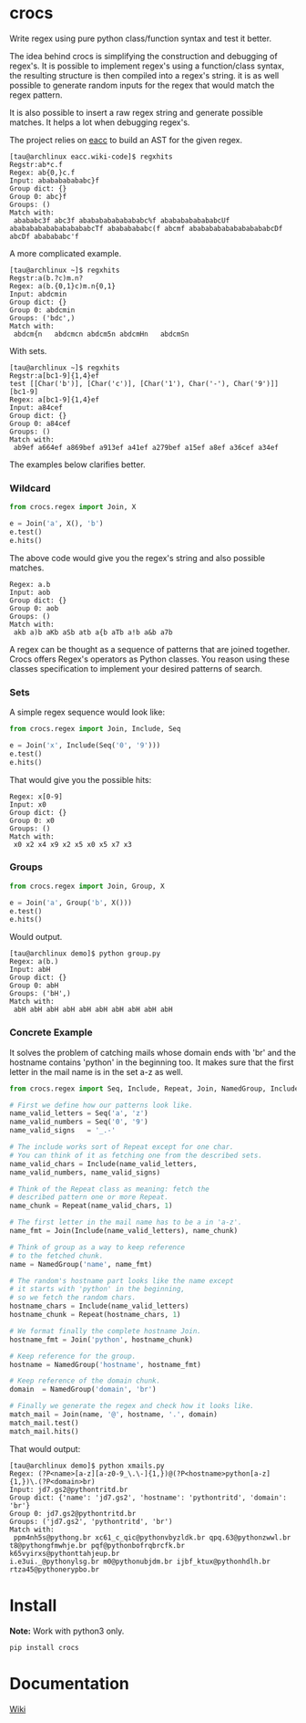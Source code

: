 # crocs

Write regex using pure python class/function syntax and test it better.

The idea behind crocs is simplifying the construction and debugging of regex's. 
It is possible to implement regex's using a function/class syntax, the resulting structure 
is then compiled into a regex's string. it is as well possible to generate random inputs 
for the regex that would match the regex pattern.

It is also possible to insert a raw regex string and generate possible matches. It helps a lot
when debugging regex's. 

The project relies on [eacc](https://github.com/iogf/eacc) to build an AST for the given regex.

~~~
[tau@archlinux eacc.wiki-code]$ regxhits 
Regstr:ab*c.f
Regex: ab{0,}c.f
Input: ababababababc}f
Group dict: {}
Group 0: abc}f
Groups: ()
Match with:
 abababc3f abc3f ababababababababc%f abababababababcUf 
ababababababababababcTf abababababc(f abcmf ababababababababababcDf 
abcDf ababababc'f

~~~

A more complicated example.

~~~
[tau@archlinux ~]$ regxhits 
Regstr:a(b.?c)m.n?
Regex: a(b.{0,1}c)m.n{0,1}
Input: abdcmin
Group dict: {}
Group 0: abdcmin
Groups: ('bdc',)
Match with:
 abdcm{n   abdcmcn abdcm5n abdcmHn   abdcmSn 

~~~

With sets.

~~~
[tau@archlinux ~]$ regxhits 
Regstr:a[bc1-9]{1,4}ef
test [[Char('b')], [Char('c')], [Char('1'), Char('-'), Char('9')]]
[bc1-9]
Regex: a[bc1-9]{1,4}ef
Input: a84cef
Group dict: {}
Group 0: a84cef
Groups: ()
Match with:
 ab9ef a664ef a869bef a913ef a41ef a279bef a15ef a8ef a36cef a34ef
~~~

The examples below clarifies better.

### Wildcard

~~~python
from crocs.regex import Join, X

e = Join('a', X(), 'b')
e.test()
e.hits()
~~~

The above code would give you the regex's string and also possible matches.

~~~
Regex: a.b
Input: aob
Group dict: {}
Group 0: aob
Groups: ()
Match with:
 akb a)b aKb aSb atb a{b aTb a!b a&b a7b

~~~

A regex can be thought as a sequence of patterns that are joined together. Crocs offers
Regex's operators as Python classes. You reason using these classes specification to implement
your desired patterns of search.

### Sets

A simple regex sequence would look like:

~~~python
from crocs.regex import Join, Include, Seq

e = Join('x', Include(Seq('0', '9')))
e.test()
e.hits()
~~~

That would give you the possible hits:

~~~
Regex: x[0-9]
Input: x0
Group dict: {}
Group 0: x0
Groups: ()
Match with:
 x0 x2 x4 x9 x2 x5 x0 x5 x7 x3
~~~

### Groups

~~~python
from crocs.regex import Join, Group, X

e = Join('a', Group('b', X()))
e.test()
e.hits()
~~~

Would output.

~~~
[tau@archlinux demo]$ python group.py 
Regex: a(b.)
Input: abH
Group dict: {}
Group 0: abH
Groups: ('bH',)
Match with:
 abH abH abH abH abH abH abH abH abH abH
~~~

### Concrete Example

It solves the problem of catching mails whose domain ends with 'br'  and the hostname 
contains 'python' in the beginning too. It makes sure that the first 
letter in the mail name is in the set a-z as well.

~~~python
from crocs.regex import Seq, Include, Repeat, Join, NamedGroup, Include

# First we define how our patterns look like.
name_valid_letters = Seq('a', 'z')
name_valid_numbers = Seq('0', '9')
name_valid_signs   = '_.-'

# The include works sort of Repeat except for one char. 
# You can think of it as fetching one from the described sets.
name_valid_chars = Include(name_valid_letters, 
name_valid_numbers, name_valid_signs)

# Think of the Repeat class as meaning: fetch the
# described pattern one or more Repeat.
name_chunk = Repeat(name_valid_chars, 1)

# The first letter in the mail name has to be a in 'a-z'.
name_fmt = Join(Include(name_valid_letters), name_chunk)

# Think of group as a way to keep reference
# to the fetched chunk.
name = NamedGroup('name', name_fmt)

# The random's hostname part looks like the name except
# it starts with 'python' in the beginning, 
# so we fetch the random chars.
hostname_chars = Include(name_valid_letters)
hostname_chunk = Repeat(hostname_chars, 1)

# We format finally the complete hostname Join.
hostname_fmt = Join('python', hostname_chunk)

# Keep reference for the group.
hostname = NamedGroup('hostname', hostname_fmt)

# Keep reference of the domain chunk.
domain  = NamedGroup('domain', 'br')

# Finally we generate the regex and check how it looks like.
match_mail = Join(name, '@', hostname, '.', domain)
match_mail.test()
match_mail.hits()

~~~

That would output:

~~~
[tau@archlinux demo]$ python xmails.py 
Regex: (?P<name>[a-z][a-z0-9_\.\-]{1,})@(?P<hostname>python[a-z]{1,})\.(?P<domain>br)
Input: jd7.gs2@pythontritd.br
Group dict: {'name': 'jd7.gs2', 'hostname': 'pythontritd', 'domain': 'br'}
Group 0: jd7.gs2@pythontritd.br
Groups: ('jd7.gs2', 'pythontritd', 'br')
Match with:
 ppm4nh5s@pythong.br xc61_c_qic@pythonvbyzldk.br qpq.63@pythonzwwl.br 
t8@pythongfmwhje.br pqf@pythonbofrqbrcfk.br k65vyirxs@pythonttahjeup.br 
i.e3ui._@pythonylsg.br m0@pythonubjdm.br ijbf_ktux@pythonhdlh.br rtza45@pythonerypbo.br
~~~

# Install

**Note:** Work with python3 only.

~~~
pip install crocs
~~~

Documentation
=============

[Wiki](https://github.com/iogf/crocs/wiki)


